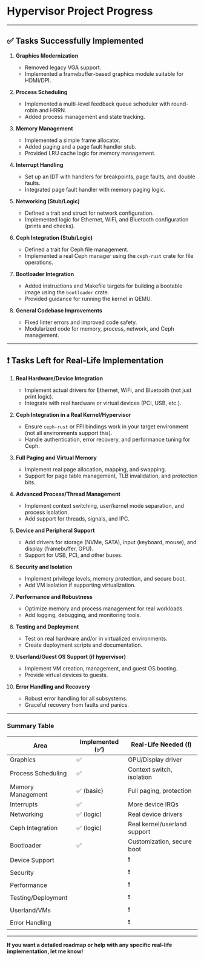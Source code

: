 # Hypervisor Project Progress

---

## ✅ **Tasks Successfully Implemented**

1. **Graphics Modernization**
   - Removed legacy VGA support.
   - Implemented a framebuffer-based graphics module suitable for HDMI/DPI.

2. **Process Scheduling**
   - Implemented a multi-level feedback queue scheduler with round-robin and HRRN.
   - Added process management and state tracking.

3. **Memory Management**
   - Implemented a simple frame allocator.
   - Added paging and a page fault handler stub.
   - Provided LRU cache logic for memory management.

4. **Interrupt Handling**
   - Set up an IDT with handlers for breakpoints, page faults, and double faults.
   - Integrated page fault handler with memory paging logic.

5. **Networking (Stub/Logic)**
   - Defined a trait and struct for network configuration.
   - Implemented logic for Ethernet, WiFi, and Bluetooth configuration (prints and checks).

6. **Ceph Integration (Stub/Logic)**
   - Defined a trait for Ceph file management.
   - Implemented a real Ceph manager using the `ceph-rust` crate for file operations.

7. **Bootloader Integration**
   - Added instructions and Makefile targets for building a bootable image using the `bootloader` crate.
   - Provided guidance for running the kernel in QEMU.

8. **General Codebase Improvements**
   - Fixed linter errors and improved code safety.
   - Modularized code for memory, process, network, and Ceph management.

---

## ❗ **Tasks Left for Real-Life Implementation**

1. **Real Hardware/Device Integration**
   - Implement actual drivers for Ethernet, WiFi, and Bluetooth (not just print logic).
   - Integrate with real hardware or virtual devices (PCI, USB, etc.).

2. **Ceph Integration in a Real Kernel/Hypervisor**
   - Ensure `ceph-rust` or FFI bindings work in your target environment (not all environments support this).
   - Handle authentication, error recovery, and performance tuning for Ceph.

3. **Full Paging and Virtual Memory**
   - Implement real page allocation, mapping, and swapping.
   - Support for page table management, TLB invalidation, and protection bits.

4. **Advanced Process/Thread Management**
   - Implement context switching, user/kernel mode separation, and process isolation.
   - Add support for threads, signals, and IPC.

5. **Device and Peripheral Support**
   - Add drivers for storage (NVMe, SATA), input (keyboard, mouse), and display (framebuffer, GPU).
   - Support for USB, PCI, and other buses.

6. **Security and Isolation**
   - Implement privilege levels, memory protection, and secure boot.
   - Add VM isolation if supporting virtualization.

7. **Performance and Robustness**
   - Optimize memory and process management for real workloads.
   - Add logging, debugging, and monitoring tools.

8. **Testing and Deployment**
   - Test on real hardware and/or in virtualized environments.
   - Create deployment scripts and documentation.

9. **Userland/Guest OS Support (if hypervisor)**
   - Implement VM creation, management, and guest OS booting.
   - Provide virtual devices to guests.

10. **Error Handling and Recovery**
    - Robust error handling for all subsystems.
    - Graceful recovery from faults and panics.

---

### **Summary Table**

| Area                | Implemented (✅) | Real-Life Needed (❗)         |
|---------------------|------------------|------------------------------|
| Graphics            | ✅               | GPU/Display driver           |
| Process Scheduling  | ✅               | Context switch, isolation    |
| Memory Management   | ✅ (basic)       | Full paging, protection      |
| Interrupts          | ✅               | More device IRQs             |
| Networking          | ✅ (logic)       | Real device drivers          |
| Ceph Integration    | ✅ (logic)       | Real kernel/userland support |
| Bootloader          | ✅               | Customization, secure boot   |
| Device Support      |                  | ❗                           |
| Security            |                  | ❗                           |
| Performance         |                  | ❗                           |
| Testing/Deployment  |                  | ❗                           |
| Userland/VMs        |                  | ❗                           |
| Error Handling      |                  | ❗                           |

---

**If you want a detailed roadmap or help with any specific real-life implementation, let me know!**
